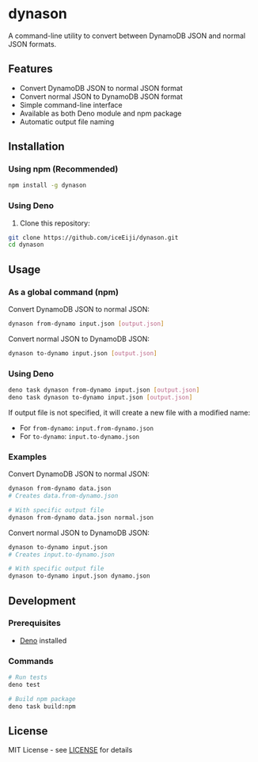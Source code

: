 # dynason

A command-line utility to convert between DynamoDB JSON and normal JSON formats.

## Features

- Convert DynamoDB JSON to normal JSON format
- Convert normal JSON to DynamoDB JSON format
- Simple command-line interface
- Available as both Deno module and npm package
- Automatic output file naming

## Installation

### Using npm (Recommended)

```bash
npm install -g dynason
```

### Using Deno

1. Clone this repository:
```bash
git clone https://github.com/iceEiji/dynason.git
cd dynason
```

## Usage

### As a global command (npm)

Convert DynamoDB JSON to normal JSON:
```bash
dynason from-dynamo input.json [output.json]
```

Convert normal JSON to DynamoDB JSON:
```bash
dynason to-dynamo input.json [output.json]
```

### Using Deno

```bash
deno task dynason from-dynamo input.json [output.json]
deno task dynason to-dynamo input.json [output.json]
```

If output file is not specified, it will create a new file with a modified name:
- For `from-dynamo`: `input.from-dynamo.json`
- For `to-dynamo`: `input.to-dynamo.json`

### Examples

Convert DynamoDB JSON to normal JSON:
```bash
dynason from-dynamo data.json
# Creates data.from-dynamo.json

# With specific output file
dynason from-dynamo data.json normal.json
```

Convert normal JSON to DynamoDB JSON:
```bash
dynason to-dynamo input.json
# Creates input.to-dynamo.json

# With specific output file
dynason to-dynamo input.json dynamo.json
```

## Development

### Prerequisites

- [Deno](https://deno.land/) installed

### Commands

```bash
# Run tests
deno test

# Build npm package
deno task build:npm
```

## License

MIT License - see [LICENSE](LICENSE) for details
